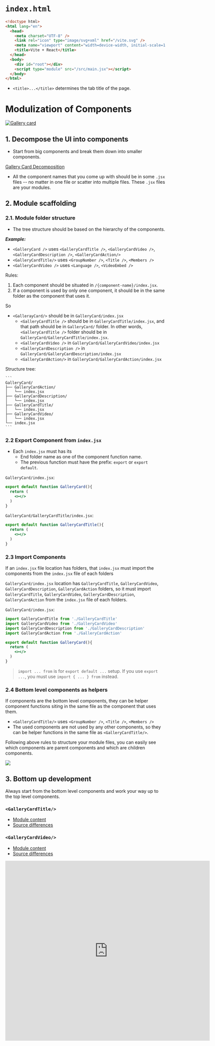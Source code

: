 # `index.html`

```html
<!doctype html>
<html lang="en">
  <head>
    <meta charset="UTF-8" />
    <link rel="icon" type="image/svg+xml" href="/vite.svg" />
    <meta name="viewport" content="width=device-width, initial-scale=1.0" />
    <title>Vite + React</title>
  </head>
  <body>
    <div id="root"></div>
    <script type="module" src="/src/main.jsx"></script>
  </body>
</html>
```

  - `<title>...</title>` determines the tab title of the page.

# Modulization of Components

[![Gallery card](../img/gallery-card.png)](https://tpemartin.github.io/gallery/)

## 1. Decompose the UI into components

- Start from big components and break them down into smaller components.

[Gallery Card Decomposition](https://www.figma.com/file/79Qn6m4sEy7CE8Z30OS80h/lecture-notes?type=design&node-id=103%3A6&mode=design&t=gTnbd0KEev1xv9bU-1)

- All the component names that you come up with should be in some `.jsx` files -- no matter in one file or scatter into multiple files. These `.jsx` files are your modules.


## 2. Module scaffolding

### 2.1. Module folder structure

- The tree structure should be based on the hierarchy of the components.
  
***Example:***

- `<GalleryCard />` uses `<GalleryCardTitle />`, `<GalleryCardVideo />`, `<GalleryCardDescription />`, `<GalleryCardAction/>`
- `<GalleryCardTitle/>` uses `<GroupNumber />`, `<Title />`, `<Members />`
- `<GalleryCardVideo />` uses `<Language />`, `<VideoEmbed />`


Rules:

 1. Each component should be situated in `/{component-name}/index.jsx`.
 2. If a component is used by only one component, it should be in the same folder as the component that uses it.

So 

- `<GallerayCard/>` should be in `GalleryCard/index.jsx`
  - `<GalleryCardTitle />` should be in `GalleryCardTitle/index.jsx`, and that path should be in `GalleryCard/` folder. In other words, `<GalleryCardTitle />` folder should be in `GalleryCard/GalleryCardTitle/index.jsx`.
  - `<GalleryCardVideo />` in `GalleryCard/GalleryCardVideo/index.jsx`
  - `<GalleryCardDescription />` in `GalleryCard/GalleryCardDescription/index.jsx`
  - `<GalleryCardAction/>` in `GalleryCard/GalleryCardAction/index.jsx`

Structure tree:
    
    ```
    GalleryCard/
    ├── GalleryCardAction/
    │   └── index.jsx
    ├── GalleryCardDescription/
    │   └── index.jsx
    ├── GalleryCardTitle/
    │   └── index.jsx
    ├── GalleryCardVideo/
    │   └── index.jsx
    └── index.jsx
    ```

### 2.2 Export Component from `index.jsx`

- Each `index.jsx` must has its 
  - End folder name as one of the component function name. 
  - The previous function must have the prefix: `export` or `export default`.


`GalleryCard/index.jsx`:   
```jsx
export default function GalleryCard(){
  return (
    <></>
  )
}
```

`GalleryCard/GalleryCardTitle/index.jsx`:   
```jsx
export default function GalleryCardTitle(){
  return (
    <></>
  )
}
```

### 2.3 Import Components

If an `index.jsx` file location has folders, that `index.jsx` must import the components from the `index.jsx` file of each folders

`GalleryCard/index.jsx` location has `GalleryCardTitle`, `GalleryCardVideo`, `GalleryCardDescription`, `GalleryCardAction` folders, so it must import `GalleryCardTitle`, `GalleryCardVideo`, `GalleryCardDescription`, `GalleryCardAction` from the `index.jsx` file of each folders.

`GalleryCard/index.jsx`:   
```jsx
import GalleryCardTitle from './GalleryCardTitle'
import GalleryCardVideo from './GalleryCardVideo'
import GalleryCardDescription from './GalleryCardDescription'
import GalleryCardAction from './GalleryCardAction'

export default function GalleryCard(){
  return (
    <></>
  )
}
```

> `import ... from` is for `export default ...` setup. If you use `export ...`, you must use `import { ... } from` instead.
>

### 2.4 Bottom level components as helpers 

If components are the bottom level components, they can be helper component functions siting in the same file as the component that uses them.

- `<GalleryCardTitle/>` uses `<GroupNumber />`, `<Title />`, `<Members />`
- The used components are not used by any other components, so they can be helper functions in the same file as `<GalleryCardTitle/>`.


Following above rules to structure your module files, you can easily see which components are parent components and which are children components.

![](../img/GalleryCard%20Module.png)

## 3. Bottom up development

Always start from the bottom level components and work your way up to the top level components.

### `<GalleryCardTitle/>`

  - [Module content](https://github.com/tpemartin/r-gallery/blob/c6002c9f4017864e097332d0f22c369886efa421/src/components/GalleryCard/GalleryCardTitle/index.jsx)
  - [Source differences](https://github.com/tpemartin/r-gallery/commit/c6002c9f4017864e097332d0f22c369886efa421#diff-494bcd3143155fa5fc006a4a5d812bf649febec39937c467a1e4af0f18e1badd)

### `<GalleryCardVideo/>`

  - [Module content](https://github.com/tpemartin/r-gallery/blob/0b66e72dc7b775a50fff9522456cf83c5cf5ae06/src/components/GalleryCard/GalleryCardVideo/index.jsx)
  - [Source differences](https://github.com/tpemartin/r-gallery/commit/0b66e72dc7b775a50fff9522456cf83c5cf5ae06#diff-37f24cd724644a52cf2f343971b3e4e28b19b8e6bcf425e53ec6eb692e606b1c)
  

<iframe src="https://player.vimeo.com/video/877867752?h=15bd33812f" width="640" height="564" frameborder="0" allow="autoplay; fullscreen" allowfullscreen></iframe>